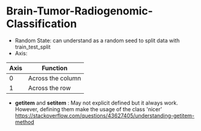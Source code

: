 # Brain-Tumor-Radiogenomic-Classification
* Random State: can understand as a random seed to split data with train_test_split
* Axis:

| Axis   | Function          |
| ------ | ----------------- |
| 0      | Across the column |
| 1      | Across the row    |

* __getitem__ and __setitem__ : May not explicit defined but it always work. However, defining them make the usage of the class 'nicer'  https://stackoverflow.com/questions/43627405/understanding-getitem-method
 
